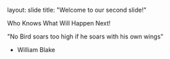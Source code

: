 layout: slide
title: "Welcome to our second slide!"

Who Knows What Will Happen Next!

"No Bird soars too high if he soars with his own wings"

- William Blake
